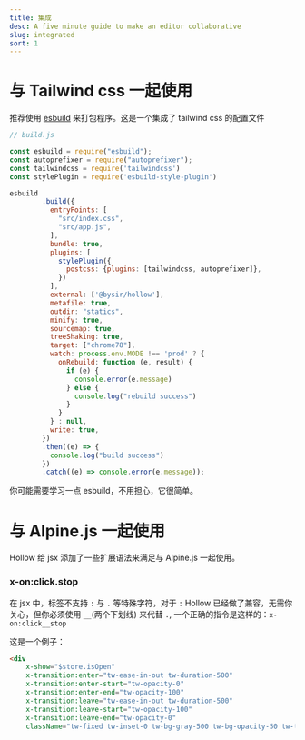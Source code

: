 ```yaml
---
title: 集成
desc: A five minute guide to make an editor collaborative
slug: integrated
sort: 1
---
```


# 与 Tailwind css 一起使用
推荐使用 [esbuild](https://esbuild.github.io/) 来打包程序。这是一个集成了 tailwind css 的配置文件

```js
// build.js

const esbuild = require("esbuild");
const autoprefixer = require("autoprefixer");
const tailwindcss = require('tailwindcss')
const stylePlugin = require('esbuild-style-plugin')

esbuild
        .build({
          entryPoints: [
            "src/index.css",
            "src/app.js",
          ],
          bundle: true,
          plugins: [
            stylePlugin({
              postcss: {plugins: [tailwindcss, autoprefixer]},
            })
          ],
          external: ['@bysir/hollow'],
          metafile: true,
          outdir: "statics",
          minify: true,
          sourcemap: true,
          treeShaking: true,
          target: ["chrome78"],
          watch: process.env.MODE !== 'prod' ? {
            onRebuild: function (e, result) {
              if (e) {
                console.error(e.message)
              } else {
                console.log("rebuild success")
              }
            }
          } : null,
          write: true,
        })
        .then((e) => {
          console.log("build success")
        })
        .catch((e) => console.error(e.message));
```

你可能需要学习一点 esbuild，不用担心，它很简单。

# 与 Alpine.js 一起使用

Hollow 给 jsx 添加了一些扩展语法来满足与 Alpine.js 一起使用。

### x-on:click.stop

在 jsx 中，标签不支持 `:` 与 `.` 等特殊字符，对于 `:` Hollow 已经做了兼容，无需你关心，但你必须使用 `__`(两个下划线) 来代替 `.`, 一个正确的指令是这样的：`x-on:click__stop`

这是一个例子：
```html
<div
    x-show="$store.isOpen"
    x-transition:enter="tw-ease-in-out tw-duration-500"
    x-transition:enter-start="tw-opacity-0"
    x-transition:enter-end="tw-opacity-100"
    x-transition:leave="tw-ease-in-out tw-duration-500"
    x-transition:leave-start="tw-opacity-100"
    x-transition:leave-end="tw-opacity-0"
    className="tw-fixed tw-inset-0 tw-bg-gray-500 tw-bg-opacity-50 tw-transition-opacity"></div>
```